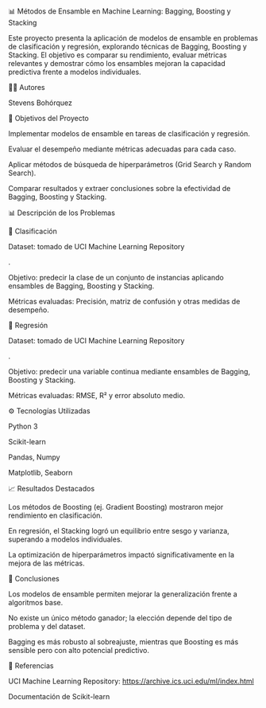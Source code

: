 📊 Métodos de Ensamble en Machine Learning: Bagging, Boosting y Stacking



Este proyecto presenta la aplicación de modelos de ensamble en problemas de clasificación y regresión, explorando técnicas de Bagging, Boosting y Stacking. El objetivo es comparar su rendimiento, evaluar métricas relevantes y demostrar cómo los ensambles mejoran la capacidad predictiva frente a modelos individuales.



🧑‍💻 Autores



Stevens Bohórquez







📌 Objetivos del Proyecto



Implementar modelos de ensamble en tareas de clasificación y regresión.



Evaluar el desempeño mediante métricas adecuadas para cada caso.



Aplicar métodos de búsqueda de hiperparámetros (Grid Search y Random Search).



Comparar resultados y extraer conclusiones sobre la efectividad de Bagging, Boosting y Stacking.







📊 Descripción de los Problemas



🔹 Clasificación



Dataset: tomado de UCI Machine Learning Repository

.



Objetivo: predecir la clase de un conjunto de instancias aplicando ensambles de Bagging, Boosting y Stacking.



Métricas evaluadas: Precisión, matriz de confusión y otras medidas de desempeño.





🔹 Regresión



Dataset: tomado de UCI Machine Learning Repository

.



Objetivo: predecir una variable continua mediante ensambles de Bagging, Boosting y Stacking.



Métricas evaluadas: RMSE, R² y error absoluto medio.





⚙️ Tecnologías Utilizadas



Python 3



Scikit-learn



Pandas, Numpy



Matplotlib, Seaborn





📈 Resultados Destacados



Los métodos de Boosting (ej. Gradient Boosting) mostraron mejor rendimiento en clasificación.



En regresión, el Stacking logró un equilibrio entre sesgo y varianza, superando a modelos individuales.



La optimización de hiperparámetros impactó significativamente en la mejora de las métricas.





📝 Conclusiones



Los modelos de ensamble permiten mejorar la generalización frente a algoritmos base.



No existe un único método ganador; la elección depende del tipo de problema y del dataset.



Bagging es más robusto al sobreajuste, mientras que Boosting es más sensible pero con alto potencial predictivo.





📌 Referencias



UCI Machine Learning Repository: https://archive.ics.uci.edu/ml/index.html



Documentación de Scikit-learn

